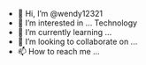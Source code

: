 - 👋 Hi, I’m @wendy12321 
- 👀 I’m interested in ... Technology 
- 🌱 I’m currently learning ... 
- 💞️ I’m looking to collaborate on ... 
- 📫 How to reach me ... 

<!---
wendy12321/wendy12321 is a ✨ special ✨ repository because its `README.md` (this file) appears on your GitHub profile.
You can click the Preview link to take a look at your changes.
--->
